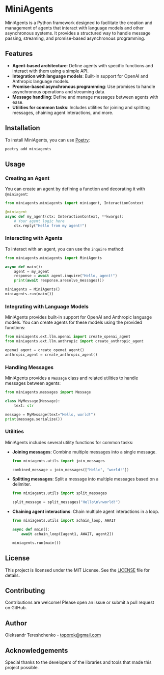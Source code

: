 # MiniAgents

MiniAgents is a Python framework designed to facilitate the creation and management of agents that interact with language models and other asynchronous systems. It provides a structured way to handle message passing, streaming, and promise-based asynchronous programming.

## Features

- **Agent-based architecture**: Define agents with specific functions and interact with them using a simple API.
- **Integration with language models**: Built-in support for OpenAI and Anthropic language models.
- **Promise-based asynchronous programming**: Use promises to handle asynchronous operations and streaming data.
- **Message handling**: Define and manage messages between agents with ease.
- **Utilities for common tasks**: Includes utilities for joining and splitting messages, chaining agent interactions, and more.

## Installation

To install MiniAgents, you can use [Poetry](https://python-poetry.org/):

```sh
poetry add miniagents
```

## Usage

### Creating an Agent

You can create an agent by defining a function and decorating it with `@miniagent`:

```python
from miniagents.miniagents import miniagent, InteractionContext

@miniagent
async def my_agent(ctx: InteractionContext, **kwargs):
    # Your agent logic here
    ctx.reply("Hello from my agent!")
```

### Interacting with Agents

To interact with an agent, you can use the `inquire` method:

```python
from miniagents.miniagents import MiniAgents

async def main():
    agent = my_agent
    response = await agent.inquire("Hello, agent!")
    print(await response.aresolve_messages())

miniagents = MiniAgents()
miniagents.run(main())
```

### Integrating with Language Models

MiniAgents provides built-in support for OpenAI and Anthropic language models. You can create agents for these models using the provided functions:

```python
from miniagents.ext.llm.openai import create_openai_agent
from miniagents.ext.llm.anthropic import create_anthropic_agent

openai_agent = create_openai_agent()
anthropic_agent = create_anthropic_agent()
```

### Handling Messages

MiniAgents provides a `Message` class and related utilities to handle messages between agents:

```python
from miniagents.messages import Message

class MyMessage(Message):
    text: str

message = MyMessage(text="Hello, world!")
print(message.serialize())
```

### Utilities

MiniAgents includes several utility functions for common tasks:

- **Joining messages**: Combine multiple messages into a single message.

  ```python
  from miniagents.utils import join_messages

  combined_message = join_messages(["Hello", "world!"])
  ```

- **Splitting messages**: Split a message into multiple messages based on a delimiter.

  ```python
  from miniagents.utils import split_messages

  split_message = split_messages("Hello\n\nworld!")
  ```

- **Chaining agent interactions**: Chain multiple agent interactions in a loop.

  ```python
  from miniagents.utils import achain_loop, AWAIT

  async def main():
      await achain_loop([agent1, AWAIT, agent2])

  miniagents.run(main())
  ```

## License

This project is licensed under the MIT License. See the [LICENSE](LICENSE) file for details.

## Contributing

Contributions are welcome! Please open an issue or submit a pull request on GitHub.

## Author

Oleksandr Tereshchenko - [toporok@gmail.com](mailto:toporok@gmail.com)

## Acknowledgements

Special thanks to the developers of the libraries and tools that made this project possible.

